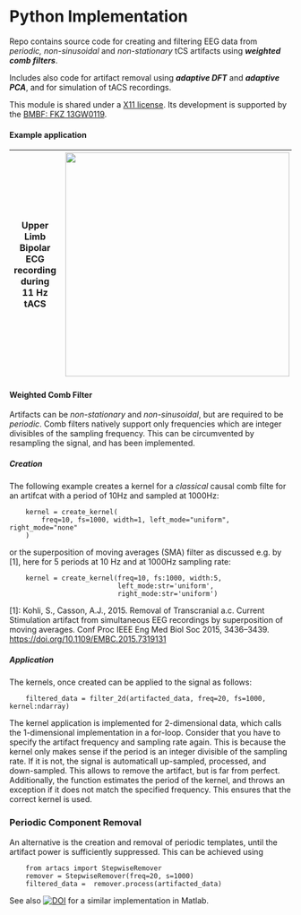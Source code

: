 ﻿# Python Implementation
Repo contains source code for creating and filtering EEG data from _periodic, non-sinusoidal_ and _non-stationary_ tCS artifacts using ___weighted comb filters___.

Includes also code for artifact removal using ___adaptive DFT___ and ___adaptive PCA___, and for simulation of tACS recordings.

This module is shared under a [X11 license](LICENSE).
Its development is supported by the [BMBF: FKZ 13GW0119](https://www.medizintechnologie.de/fileadmin/pdfs/Projektsteckbriefe_bekanntmachungen/IndiMedtech/13GW0119_Projektsteckbrief_NEU.pdf).

#### Example application
| Upper Limb Bipolar ECG recording <br> during 11 Hz tACS |<img src="./doc/source/_static/img/upper_limb_ecg.jpg" width = "400">|
|:----:|:----:|

#### Weighted Comb Filter
Artifacts can be _non-stationary_ and _non-sinusoidal_, but are required to be _periodic_. Comb filters natively support only frequencies which are integer divisibles of the sampling frequency. This can be circumvented by resampling the signal, and has been implemented.

##### Creation

The following example creates a kernel for a _classical_ causal comb filte for 
an artifcat with a period of 10Hz and sampled at 1000Hz:
```{python}        
    kernel = create_kernel(
        freq=10, fs=1000, width=1, left_mode="uniform", right_mode="none"
    )
```
    
or the superposition of moving averages (SMA) filter as discussed e.g. by [1], 
here for 5 periods at 10 Hz and at 1000Hz sampling rate:

```{python}    
    kernel = create_kernel(freq=10, fs:1000, width:5, 
                           left_mode:str='uniform', 
                           right_mode:str='uniform')
```    
    

[1]: Kohli, S., Casson, A.J., 2015. Removal of Transcranial a.c. Current Stimulation 
artifact from simultaneous EEG recordings by superposition of moving averages.
Conf Proc IEEE Eng Med Biol Soc 2015, 3436–3439. 
https://doi.org/10.1109/EMBC.2015.7319131

##### Application

The kernels, once created can be applied to the signal as follows:

```{python}    
    filtered_data = filter_2d(artifacted_data, freq=20, fs=1000, kernel:ndarray)
```
    
The kernel application is implemented for 2-dimensional data, which calls the 
1-dimensional implementation in a for-loop. Consider that you have to specify
the artifact frequency and sampling rate again. This is because the kernel only
makes sense if the period is an integer divisible of the sampling rate. 
If it is not, the signal is automaticall up-sampled, processed, and down-sampled.
This allows to remove the artifact, but is far from perfect. Additionally, 
the function estimates the period of the kernel, and throws an exception if 
it does not match the specified frequency. This ensures that the correct kernel
is used.

### Periodic Component Removal

An alternative is the creation and removal of periodic templates, until the 
artifact power is sufficiently suppressed. This can be achieved using 

```{python}
    from artacs import StepwiseRemover
    remover = StepwiseRemover(freq=20, s=1000)    
    filtered_data =  remover.process(artifacted_data)
```

See also [![DOI](https://zenodo.org/badge/87182503.svg)](https://zenodo.org/badge/latestdoi/87182503) for a similar implementation in Matlab.


